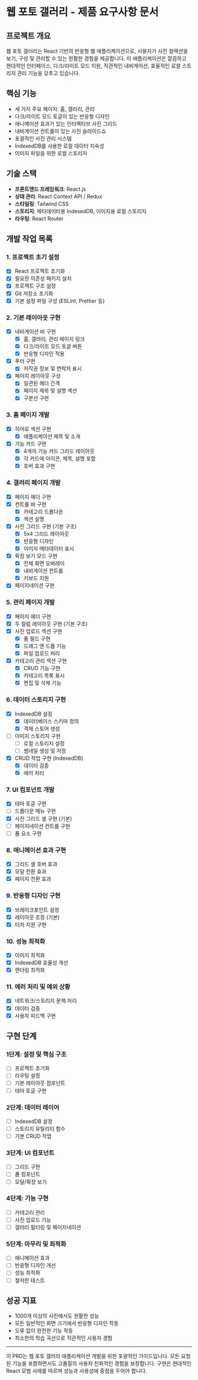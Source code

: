# 웹 포토 갤러리 - 제품 요구사항 문서

## 프로젝트 개요
웹 포토 갤러리는 React 기반의 반응형 웹 애플리케이션으로, 사용자가 사진 컬렉션을 보기, 구성 및 관리할 수 있는 원활한 경험을 제공합니다. 이 애플리케이션은 깔끔하고 현대적인 인터페이스, 다크/라이트 모드 지원, 직관적인 내비게이션, 효율적인 로컬 스토리지 관리 기능을 갖추고 있습니다.

## 핵심 기능
- 세 가지 주요 페이지: 홈, 갤러리, 관리
- 다크/라이트 모드 토글이 있는 반응형 디자인
- 애니메이션 효과가 있는 인터랙티브 사진 그리드
- 내비게이션 컨트롤이 있는 사진 슬라이드쇼
- 포괄적인 사진 관리 시스템
- IndexedDB를 사용한 로컬 데이터 지속성
- 이미지 파일을 위한 로컬 스토리지

## 기술 스택
- **프론트엔드 프레임워크**: React.js
- **상태 관리**: React Context API / Redux
- **스타일링**: Tailwind CSS
- **스토리지**: 메타데이터용 IndexedDB, 이미지용 로컬 스토리지
- **라우팅**: React Router

## 개발 작업 목록

### 1. 프로젝트 초기 설정
- [x] React 프로젝트 초기화
- [x] 필요한 의존성 패키지 설치
- [x] 프로젝트 구조 설정
- [x] Git 저장소 초기화
- [x] 기본 설정 파일 구성 (ESLint, Prettier 등)

### 2. 기본 레이아웃 구현
- [x] 네비게이션 바 구현
  - [x] 홈, 갤러리, 관리 페이지 링크
  - [x] 다크/라이트 모드 토글 버튼
  - [x] 반응형 디자인 적용
- [x] 푸터 구현
  - [x] 저작권 정보 및 연락처 표시
- [x] 페이지 레이아웃 구성
  - [x] 일관된 헤더 간격
  - [x] 페이지 제목 및 설명 섹션
  - [x] 구분선 구현

### 3. 홈 페이지 개발
- [x] 히어로 섹션 구현
  - [x] 애플리케이션 제목 및 소개
- [x] 기능 카드 구현
  - [x] 4개의 기능 카드 그리드 레이아웃
  - [x] 각 카드에 아이콘, 제목, 설명 포함
  - [x] 호버 효과 구현

### 4. 갤러리 페이지 개발
- [x] 페이지 헤더 구현
- [x] 컨트롤 바 구현
  - [x] 카테고리 드롭다운
  - [x] 섹션 설명
- [x] 사진 그리드 구현 (기본 구조)
  - [x] 5x4 그리드 레이아웃
  - [x] 반응형 디자인
  - [x] 이미지 메타데이터 표시
- [x] 확장 보기 모드 구현
  - [x] 전체 화면 오버레이
  - [x] 내비게이션 컨트롤
  - [x] 키보드 지원
- [x] 페이지네이션 구현

### 5. 관리 페이지 개발
- [x] 페이지 헤더 구현
- [x] 두 컬럼 레이아웃 구현 (기본 구조)
- [x] 사진 업로드 섹션 구현
  - [x] 폼 필드 구현
  - [x] 드래그 앤 드롭 기능
  - [x] 파일 업로드 처리
- [x] 카테고리 관리 섹션 구현
  - [x] CRUD 기능 구현
  - [x] 카테고리 목록 표시
  - [x] 편집 및 삭제 기능

### 6. 데이터 스토리지 구현
- [x] IndexedDB 설정
  - [x] 데이터베이스 스키마 정의
  - [x] 객체 스토어 생성
- [ ] 이미지 스토리지 구현
  - [ ] 로컬 스토리지 설정
  - [ ] 썸네일 생성 및 저장
- [x] CRUD 작업 구현 (IndexedDB)
  - [x] 데이터 검증
  - [x] 에러 처리

### 7. UI 컴포넌트 개발
- [x] 테마 토글 구현
- [ ] 드롭다운 메뉴 구현
- [x] 사진 그리드 셀 구현 (기본)
- [ ] 페이지네이션 컨트롤 구현
- [ ] 폼 요소 구현

### 8. 애니메이션 효과 구현
- [x] 그리드 셀 호버 효과
- [x] 모달 전환 효과
- [x] 페이지 전환 효과

### 9. 반응형 디자인 구현
- [x] 브레이크포인트 설정
- [x] 레이아웃 조정 (기본)
- [x] 터치 지원 구현

### 10. 성능 최적화
- [x] 이미지 최적화
- [x] IndexedDB 효율성 개선
- [x] 렌더링 최적화

### 11. 에러 처리 및 예외 상황
- [x] 네트워크/스토리지 문제 처리
- [x] 데이터 검증
- [x] 사용자 피드백 구현

## 구현 단계
### 1단계: 설정 및 핵심 구조
- [ ] 프로젝트 초기화
- [ ] 라우팅 설정
- [ ] 기본 레이아웃 컴포넌트
- [ ] 테마 토글 구현

### 2단계: 데이터 레이어
- [ ] IndexedDB 설정
- [ ] 스토리지 유틸리티 함수
- [ ] 기본 CRUD 작업

### 3단계: UI 컴포넌트
- [ ] 그리드 구현
- [ ] 폼 컴포넌트
- [ ] 모달/확장 보기

### 4단계: 기능 구현
- [ ] 카테고리 관리
- [ ] 사진 업로드 기능
- [ ] 갤러리 필터링 및 페이지네이션

### 5단계: 마무리 및 최적화
- [ ] 애니메이션 효과
- [ ] 반응형 디자인 개선
- [ ] 성능 최적화
- [ ] 철저한 테스트

## 성공 지표
- 1000개 이상의 사진에서도 원활한 성능
- 모든 일반적인 화면 크기에서 반응형 디자인 작동
- 오류 없이 완전한 기능 작동
- 최소한의 학습 곡선으로 직관적인 사용자 경험

---

이 PRD는 웹 포토 갤러리 애플리케이션 개발을 위한 포괄적인 가이드입니다. 모든 요청된 기능을 포함하면서도 고품질의 사용자 친화적인 경험을 보장합니다. 구현은 현대적인 React 모범 사례를 따르며 성능과 사용성에 중점을 두어야 합니다.
